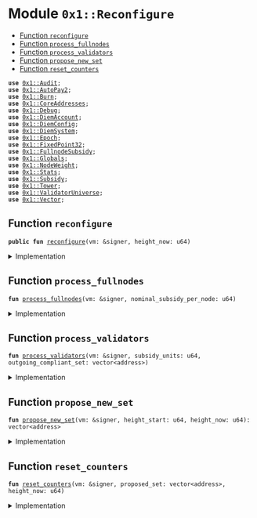 
<a name="0x1_Reconfigure"></a>

# Module `0x1::Reconfigure`



-  [Function `reconfigure`](#0x1_Reconfigure_reconfigure)
-  [Function `process_fullnodes`](#0x1_Reconfigure_process_fullnodes)
-  [Function `process_validators`](#0x1_Reconfigure_process_validators)
-  [Function `propose_new_set`](#0x1_Reconfigure_propose_new_set)
-  [Function `reset_counters`](#0x1_Reconfigure_reset_counters)


<pre><code><b>use</b> <a href="Audit.md#0x1_Audit">0x1::Audit</a>;
<b>use</b> <a href="AutoPay.md#0x1_AutoPay2">0x1::AutoPay2</a>;
<b>use</b> <a href="Burn.md#0x1_Burn">0x1::Burn</a>;
<b>use</b> <a href="CoreAddresses.md#0x1_CoreAddresses">0x1::CoreAddresses</a>;
<b>use</b> <a href="Debug.md#0x1_Debug">0x1::Debug</a>;
<b>use</b> <a href="DiemAccount.md#0x1_DiemAccount">0x1::DiemAccount</a>;
<b>use</b> <a href="DiemConfig.md#0x1_DiemConfig">0x1::DiemConfig</a>;
<b>use</b> <a href="DiemSystem.md#0x1_DiemSystem">0x1::DiemSystem</a>;
<b>use</b> <a href="Epoch.md#0x1_Epoch">0x1::Epoch</a>;
<b>use</b> <a href="../../../../../../move-stdlib/docs/FixedPoint32.md#0x1_FixedPoint32">0x1::FixedPoint32</a>;
<b>use</b> <a href="FullnodeSubsidy.md#0x1_FullnodeSubsidy">0x1::FullnodeSubsidy</a>;
<b>use</b> <a href="Globals.md#0x1_Globals">0x1::Globals</a>;
<b>use</b> <a href="NodeWeight.md#0x1_NodeWeight">0x1::NodeWeight</a>;
<b>use</b> <a href="Stats.md#0x1_Stats">0x1::Stats</a>;
<b>use</b> <a href="Subsidy.md#0x1_Subsidy">0x1::Subsidy</a>;
<b>use</b> <a href="MinerState.md#0x1_Tower">0x1::Tower</a>;
<b>use</b> <a href="ValidatorUniverse.md#0x1_ValidatorUniverse">0x1::ValidatorUniverse</a>;
<b>use</b> <a href="../../../../../../move-stdlib/docs/Vector.md#0x1_Vector">0x1::Vector</a>;
</code></pre>



<a name="0x1_Reconfigure_reconfigure"></a>

## Function `reconfigure`



<pre><code><b>public</b> <b>fun</b> <a href="Reconfigure.md#0x1_Reconfigure_reconfigure">reconfigure</a>(vm: &signer, height_now: u64)
</code></pre>



<details>
<summary>Implementation</summary>


<pre><code><b>public</b> <b>fun</b> <a href="Reconfigure.md#0x1_Reconfigure_reconfigure">reconfigure</a>(vm: &signer, height_now: u64) {
    print(&1800100);
    <a href="CoreAddresses.md#0x1_CoreAddresses_assert_vm">CoreAddresses::assert_vm</a>(vm);

    <b>let</b> height_start = <a href="Epoch.md#0x1_Epoch_get_timer_height_start">Epoch::get_timer_height_start</a>(vm);

    print(&1800101);
    <b>let</b> (outgoing_compliant_set, _) =
        <a href="DiemSystem.md#0x1_DiemSystem_get_fee_ratio">DiemSystem::get_fee_ratio</a>(vm, height_start, height_now);

    // NOTE: This is "nominal" because it doesn't check
    <b>let</b> compliant_nodes_count = <a href="../../../../../../move-stdlib/docs/Vector.md#0x1_Vector_length">Vector::length</a>(&outgoing_compliant_set);
    <b>let</b> (subsidy_units, nominal_subsidy_per) =
        <a href="Subsidy.md#0x1_Subsidy_calculate_subsidy">Subsidy::calculate_subsidy</a>(vm, compliant_nodes_count);

    print(&1800102);
    <a href="Reconfigure.md#0x1_Reconfigure_process_fullnodes">process_fullnodes</a>(vm, nominal_subsidy_per);

    print(&1800103);
    <a href="Reconfigure.md#0x1_Reconfigure_process_validators">process_validators</a>(vm, subsidy_units, outgoing_compliant_set);

    print(&1800104);
    <b>let</b> proposed_set = <a href="Reconfigure.md#0x1_Reconfigure_propose_new_set">propose_new_set</a>(vm, height_start, height_now);

    print(&1800105);
    // Update all slow wallet limits
    <b>if</b> (<a href="DiemConfig.md#0x1_DiemConfig_check_transfer_enabled">DiemConfig::check_transfer_enabled</a>()) {
        <a href="DiemAccount.md#0x1_DiemAccount_slow_wallet_epoch_drip">DiemAccount::slow_wallet_epoch_drip</a>(vm, <a href="Globals.md#0x1_Globals_get_unlock">Globals::get_unlock</a>());
        // update_validator_withdrawal_limit(vm);
    };
    print(&1800106);
    <a href="Reconfigure.md#0x1_Reconfigure_reset_counters">reset_counters</a>(vm, proposed_set, height_now)
}
</code></pre>



</details>

<a name="0x1_Reconfigure_process_fullnodes"></a>

## Function `process_fullnodes`



<pre><code><b>fun</b> <a href="Reconfigure.md#0x1_Reconfigure_process_fullnodes">process_fullnodes</a>(vm: &signer, nominal_subsidy_per_node: u64)
</code></pre>



<details>
<summary>Implementation</summary>


<pre><code><b>fun</b> <a href="Reconfigure.md#0x1_Reconfigure_process_fullnodes">process_fullnodes</a>(vm: &signer, nominal_subsidy_per_node: u64) {
    // Fullnode subsidy
    // <b>loop</b> through validators and pay full node subsidies.
    // Should happen before transactionfees get distributed.
    // Note: need <b>to</b> check, there may be new validators which have not mined yet.

    print(&1800200);
    <b>let</b> miners = <a href="MinerState.md#0x1_Tower_get_miner_list">Tower::get_miner_list</a>();
    print(&1800201);
    // fullnode subsidy is a fraction of the total subsidy available <b>to</b> validators.
    <b>let</b> proof_price = <a href="FullnodeSubsidy.md#0x1_FullnodeSubsidy_get_proof_price">FullnodeSubsidy::get_proof_price</a>(nominal_subsidy_per_node);

    <b>let</b> k = 0;
    // Distribute mining subsidy <b>to</b> fullnodes
    print(&1800202);
    <b>while</b> (k &lt; <a href="../../../../../../move-stdlib/docs/Vector.md#0x1_Vector_length">Vector::length</a>(&miners)) {
        <b>let</b> addr = *<a href="../../../../../../move-stdlib/docs/Vector.md#0x1_Vector_borrow">Vector::borrow</a>(&miners, k);
        print(&1800203);
        <b>if</b> (<a href="DiemSystem.md#0x1_DiemSystem_is_validator">DiemSystem::is_validator</a>(addr)) { // skip validators
          k = k + 1;
          <b>continue</b>
        };
        print(&1800204);

        // TODO: this call is repeated in propose_new_set.
        // Not sure <b>if</b> the performance hit at epoch boundary is worth the refactor.
        <b>if</b> (<a href="MinerState.md#0x1_Tower_node_above_thresh">Tower::node_above_thresh</a>(addr)) {
          <b>let</b> count = <a href="MinerState.md#0x1_Tower_get_count_in_epoch">Tower::get_count_in_epoch</a>(addr);
          // print(&count);

          <b>let</b> miner_subsidy = count * proof_price;
          print(&1800205);
          // print(&miner_subsidy);
          <a href="FullnodeSubsidy.md#0x1_FullnodeSubsidy_distribute_fullnode_subsidy">FullnodeSubsidy::distribute_fullnode_subsidy</a>(vm, addr, miner_subsidy);
        };

        k = k + 1;
    };
}
</code></pre>



</details>

<a name="0x1_Reconfigure_process_validators"></a>

## Function `process_validators`



<pre><code><b>fun</b> <a href="Reconfigure.md#0x1_Reconfigure_process_validators">process_validators</a>(vm: &signer, subsidy_units: u64, outgoing_compliant_set: vector&lt;address&gt;)
</code></pre>



<details>
<summary>Implementation</summary>


<pre><code><b>fun</b> <a href="Reconfigure.md#0x1_Reconfigure_process_validators">process_validators</a>(
    vm: &signer, subsidy_units: u64, outgoing_compliant_set: vector&lt;address&gt;
) {
    // Process outgoing validators:
    // Distribute Transaction fees and subsidy payments <b>to</b> all outgoing validators
    // print(&03240);

    <b>if</b> (<a href="../../../../../../move-stdlib/docs/Vector.md#0x1_Vector_is_empty">Vector::is_empty</a>&lt;address&gt;(&outgoing_compliant_set)) <b>return</b>;

    // print(&03241);
    <b>if</b> (subsidy_units &gt; 0) {
        <a href="Subsidy.md#0x1_Subsidy_process_subsidy">Subsidy::process_subsidy</a>(vm, subsidy_units, &outgoing_compliant_set);
    };
    // print(&03241);

    <a href="Subsidy.md#0x1_Subsidy_process_fees">Subsidy::process_fees</a>(vm, &outgoing_compliant_set);
}
</code></pre>



</details>

<a name="0x1_Reconfigure_propose_new_set"></a>

## Function `propose_new_set`



<pre><code><b>fun</b> <a href="Reconfigure.md#0x1_Reconfigure_propose_new_set">propose_new_set</a>(vm: &signer, height_start: u64, height_now: u64): vector&lt;address&gt;
</code></pre>



<details>
<summary>Implementation</summary>


<pre><code><b>fun</b> <a href="Reconfigure.md#0x1_Reconfigure_propose_new_set">propose_new_set</a>(vm: &signer, height_start: u64, height_now: u64): vector&lt;address&gt; {
    // Propose upcoming validator set:
    // Step 1: Sort Top N eligible validators
    // Step 2: Jail non-performing validators
    // Step 3: Reset counters
    // Step 4: Bulk <b>update</b> validator set (reconfig)

    // save all the eligible list, before the jailing removes them.
    <b>let</b> proposed_set = <a href="../../../../../../move-stdlib/docs/Vector.md#0x1_Vector_empty">Vector::empty</a>();

    <b>let</b> top_accounts = <a href="NodeWeight.md#0x1_NodeWeight_top_n_accounts">NodeWeight::top_n_accounts</a>(
        vm, <a href="Globals.md#0x1_Globals_get_max_validators_per_set">Globals::get_max_validators_per_set</a>()
    );

    <b>let</b> jailed_set = <a href="DiemSystem.md#0x1_DiemSystem_get_jailed_set">DiemSystem::get_jailed_set</a>(vm, height_start, height_now);

    <a href="Burn.md#0x1_Burn_reset_ratios">Burn::reset_ratios</a>(vm);
    // LEAVE THIS CODE COMMENTED for future <b>use</b>
    // TODO: Make the burn value dynamic.
    // <b>let</b> incoming_count = <a href="../../../../../../move-stdlib/docs/Vector.md#0x1_Vector_length">Vector::length</a>&lt;address&gt;(&top_accounts) - <a href="../../../../../../move-stdlib/docs/Vector.md#0x1_Vector_length">Vector::length</a>&lt;address&gt;(&jailed_set);
    // <b>let</b> burn_value = <a href="Subsidy.md#0x1_Subsidy_subsidy_curve">Subsidy::subsidy_curve</a>(
    //   <a href="Globals.md#0x1_Globals_get_subsidy_ceiling_gas">Globals::get_subsidy_ceiling_gas</a>(),
    //   incoming_count,
    //   Globals::get_max_node_density()
    // )/4;

    <b>let</b> burn_value = 1000000; // TODO: switch <b>to</b> a variable cost, <b>as</b> above.

    // print(&03250);

    <b>let</b> i = 0;
    <b>while</b> (i &lt; <a href="../../../../../../move-stdlib/docs/Vector.md#0x1_Vector_length">Vector::length</a>&lt;address&gt;(&top_accounts)) {
        // print(&03251);

        <b>let</b> addr = *<a href="../../../../../../move-stdlib/docs/Vector.md#0x1_Vector_borrow">Vector::borrow</a>(&top_accounts, i);
        <b>let</b> mined_last_epoch = <a href="MinerState.md#0x1_Tower_node_above_thresh">Tower::node_above_thresh</a>(addr);
        // print(&mined_last_epoch);
        // TODO: temporary until jail-refactor merge.
        <b>if</b> (
            !<a href="../../../../../../move-stdlib/docs/Vector.md#0x1_Vector_contains">Vector::contains</a>(&jailed_set, &addr) &&
            mined_last_epoch &&
            <a href="Audit.md#0x1_Audit_val_audit_passing">Audit::val_audit_passing</a>(addr)
        ) {
        //print(&03252);
            <a href="../../../../../../move-stdlib/docs/Vector.md#0x1_Vector_push_back">Vector::push_back</a>(&<b>mut</b> proposed_set, addr);
            <a href="Burn.md#0x1_Burn_epoch_start_burn">Burn::epoch_start_burn</a>(vm, addr, burn_value);
        };
        i = i+ 1;
    };

    // If the cardinality of validator_set in the next epoch is less than 4,
    // we keep the same validator set.
    <b>if</b> (<a href="../../../../../../move-stdlib/docs/Vector.md#0x1_Vector_length">Vector::length</a>&lt;address&gt;(&proposed_set) &lt;= 3) proposed_set = *&top_accounts;
    // Usually an issue in staging network for QA only.
    // This is very rare and theoretically impossible for network <b>with</b>
    // at least 6 nodes and 6 rounds. If we reach an epoch boundary <b>with</b>
    // at least 6 rounds, we would have at least 2/3rd of the validator
    // set <b>with</b> at least 66% liveliness.
    // print(&03270);
    proposed_set
}
</code></pre>



</details>

<a name="0x1_Reconfigure_reset_counters"></a>

## Function `reset_counters`



<pre><code><b>fun</b> <a href="Reconfigure.md#0x1_Reconfigure_reset_counters">reset_counters</a>(vm: &signer, proposed_set: vector&lt;address&gt;, height_now: u64)
</code></pre>



<details>
<summary>Implementation</summary>


<pre><code><b>fun</b> <a href="Reconfigure.md#0x1_Reconfigure_reset_counters">reset_counters</a>(vm: &signer, proposed_set: vector&lt;address&gt;, height_now: u64) {

    // Reset <a href="Stats.md#0x1_Stats">Stats</a>
    <a href="Stats.md#0x1_Stats_reconfig">Stats::reconfig</a>(vm, &proposed_set);

    // Migrate <a href="MinerState.md#0x1_Tower">Tower</a> list from elegible: in case there is no minerlist
    // <b>struct</b>, <b>use</b> eligible for migrate_eligible_validators
    <b>let</b> eligible = <a href="ValidatorUniverse.md#0x1_ValidatorUniverse_get_eligible_validators">ValidatorUniverse::get_eligible_validators</a>(vm);
    <a href="MinerState.md#0x1_Tower_reconfig">Tower::reconfig</a>(vm, &eligible);

    // <a href="Reconfigure.md#0x1_Reconfigure">Reconfigure</a> the network
    <a href="DiemSystem.md#0x1_DiemSystem_bulk_update_validators">DiemSystem::bulk_update_validators</a>(vm, proposed_set);

    // process community wallets
    <a href="DiemAccount.md#0x1_DiemAccount_process_community_wallets">DiemAccount::process_community_wallets</a>(vm, <a href="DiemConfig.md#0x1_DiemConfig_get_current_epoch">DiemConfig::get_current_epoch</a>());

    // reset counters
    <a href="AutoPay.md#0x1_AutoPay2_reconfig_reset_tick">AutoPay2::reconfig_reset_tick</a>(vm);
    <a href="Epoch.md#0x1_Epoch_reset_timer">Epoch::reset_timer</a>(vm, height_now);
}
</code></pre>



</details>


[//]: # ("File containing references which can be used from documentation")
[ACCESS_CONTROL]: https://github.com/diem/dip/blob/main/dips/dip-2.md
[ROLE]: https://github.com/diem/dip/blob/main/dips/dip-2.md#roles
[PERMISSION]: https://github.com/diem/dip/blob/main/dips/dip-2.md#permissions
